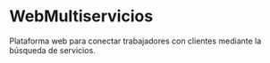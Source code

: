 # WebMultiservicios
Plataforma web para conectar trabajadores con clientes mediante la búsqueda de servicios.
